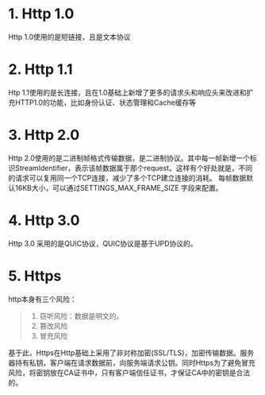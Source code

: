 # 1. Http 1.0
Http 1.0使用的是短链接，且是文本协议

# 2. Http 1.1
Htp 1.1使用的是长连接，且在1.0基础上新增了更多的请求头和响应头来改进和扩充HTTP1.0的功能，比如身份认证、状态管理和Cache缓存等

# 3. Http 2.0
Http 2.0使用的是二进制帧格式传输数据，是二进制协议。其中每一帧新增一个标识StreamIdentifier，表示该帧数据属于那个request。这样有个好处就是，不同的请求可以复用同一个TCP连接，减少了多个TCP建立连接的消耗。
每帧数据默认16KB大小，可以通过SETTINGS_MAX_FRAME_SIZE 字段来配置。

# 4. Http 3.0
Http 3.0 采用的是QUIC协议，QUIC协议是基于UPD协议的。


# 5. Https
http本身有三个风险：
>1. 窃听风险：数据是明文的。
>2. 篡改风险
>3. 冒充风险

基于此，Https在Http基础上采用了非对称加密(SSL/TLS)，加密传输数据。服务器持有私钥，客户端在请求数据前，向服务端请求公钥。同时Https为了避免冒充风险，将密钥放在CA证书中，只有客户端信任证书，才保证CA中的密钥是合法的。
